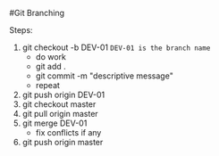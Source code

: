#Git Branching

Steps:
1. git checkout -b DEV-01 `DEV-01 is the branch name`
    * do work
    * git add .
    * git commit -m "descriptive message"
    * repeat
2. git push origin DEV-01
3. git checkout master
4. git pull origin master
5. git merge DEV-01
    * fix conflicts if any
6. git push origin master
